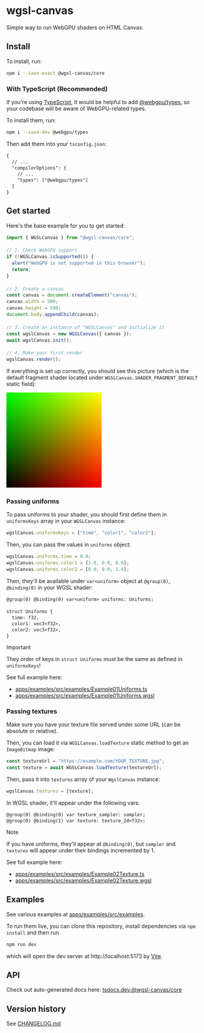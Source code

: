 # wgsl-canvas

Simple way to run WebGPU shaders on HTML Canvas.

## Install

To install, run:

```sh
npm i --save-exact @wgsl-canvas/core
```

### With TypeScript (Recommended)

If you're using [TypeScript](https://www.typescriptlang.org/), it would be helpful to add [@webgpu/types](https://github.com/gpuweb/types), so your codebase will be aware of WebGPU-related types. 

To install them, run:

```sh
npm i --save-dev @webgpu/types
```

Then add them into your `tsconfig.json`:

```jsonc
{
  // ...
  "compilerOptions": {
    // ...
    "types": ["@webgpu/types"]
  }
}
```

## Get started

Here's the base example for you to get started:

```ts
import { WGSLCanvas } from "@wgsl-canvas/core";

// 1. Check WebGPU support
if (!WGSLCanvas.isSupported()) {
  alert("WebGPU is not supported in this browser");
  return;
}

// 2. Create a canvas
const canvas = document.createElement("canvas");
canvas.width = 500;
canvas.height = 500;
document.body.appendChild(canvas);

// 3. Create an instance of "WGSLCanvas" and initialize it
const wgslCanvas = new WGSLCanvas({ canvas });
await wgslCanvas.init();

// 4. Make your first render
wgslCanvas.render();
```

If everything is set up correctly, you should see this picture (which is the default fragment shader located under `WGSLCanvas.SHADER_FRAGMENT_DEFAULT` static field):

<img alt="Default fragment shader" src="./README.shader-default.png" width="250" height="250" />

### Passing uniforms

To pass uniforms to your shader, you should first define them in `uniformsKeys` array in your `WGSLCanvas` instance:

```ts
wgslCanvas.uniformsKeys = ["time", "color1", "color2"];
```

Then, you can pass the values in `uniforms` object:

```ts
wgslCanvas.uniforms.time = 0.0;
wgslCanvas.uniforms.color1 = [1.0, 0.0, 0.0];
wgslCanvas.uniforms.color2 = [0.0, 0.0, 1.0];
```

Then, they'll be available under `var<uniform>` object at `@group(0)`, `@binding(0)` in your WGSL shader:

```wgsl
@group(0) @binding(0) var<uniform> uniforms: Uniforms;

struct Uniforms {
  time: f32,
  color1: vec3<f32>,
  color2: vec3<f32>,
}
```

> [!IMPORTANT]  
> They order of keys in `struct Uniforms` must be the same as defined in `uniformsKeys`!

See full example here:
- [apps/examples/src/examples/Example01Uniforms.ts](./apps/examples/src/examples/Example01Uniforms.ts)
- [apps/examples/src/examples/Example01Uniforms.wgsl](./apps/examples/src/examples/Example01Uniforms.wgsl)

### Passing textures

Make sure you have your texture file served under some URL (can be absolute or relative).

Then, you can load it via `WGSLCanvas.loadTexture` static method to get an `ImageBitmap` image:

```ts
const textureUrl = "https://example.com/YOUR_TEXTURE.jpg";
const texture = await WGSLCanvas.loadTexture(textureUrl);
```

Then, pass it into `textures` array of your `WgslCanvas` instance:

```ts
wgslCanvas.textures = [texture];
```

In WGSL shader, it'll appear under the following vars:

```wgsl
@group(0) @binding(0) var texture_sampler: sampler;
@group(0) @binding(1) var texture: texture_2d<f32>;
```

> [!NOTE]  
> If you have uniforms, they'll appear at `@binding(0)`, but `sampler` and `textures` will appear under their bindings incremented by 1.

See full example here:
- [apps/examples/src/examples/Example02Texture.ts](./apps/examples/src/examples/Example02Texture.ts)
- [apps/examples/src/examples/Example02Texture.wgsl](./apps/examples/src/examples/Example02Texture.ts)

## Examples

See various examples at [apps/examples/src/examples](./apps/examples/src/examples).

To run them live, you can clone this repository, install dependencies via `npm install` and then run 

```sh
npm run dev
```

which will open the dev server at http://localhost:5173 by [Vite](https://vite.dev/).

## API

Check out auto-generated docs here: [tsdocs.dev:@wgsl-canvas/core](https://tsdocs.dev/docs/@wgsl-canvas/core)

## Version history

See [CHANGELOG.md](./CHANGELOG.md)
